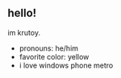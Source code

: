 hello!
-
im krutoy.

- pronouns: he/him
- favorite color: yellow
- i love windows phone metro

<!---
krut0/krut0 is a ✨ special ✨ repository because its `README.md` (this file) appears on your GitHub profile.
You can click the Preview link to take a look at your changes.
--->
